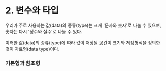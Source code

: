 # 2. 변수와 타입

우리가 주로 사용하는 값(data)의 종류(type)는 크게 '문자와 숫자'로 나눌 수 있으며, 숫자는 다시 '정수와 실수'로 나눌 수 있다.

이러한 값(data)의 종류(type)에 따라 값이 저장될 공간이 크기와 저장형식을 정의한 것이 자료형(data type)이다.

### 기본형과 참조형
